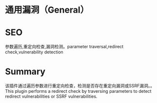 # 通用漏洞（General）
# SEO
参数遍历,重定向检查,漏洞检测。parameter traversal,redirect check,vulnerability detection
# Summary
该插件通过遍历参数进行重定向检查，检测是否存在重定向漏洞或SSRF漏洞。。This plugin performs a redirect check by traversing parameters to detect redirect vulnerabilities or SSRF vulnerabilities.
